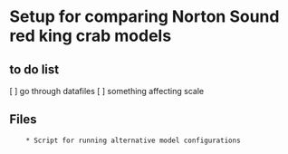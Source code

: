 # Setup for comparing Norton Sound red king crab models

## to do list

 [ ] go through datafiles
 [ ] something affecting scale

## Files

		* Script for running alternative model configurations
